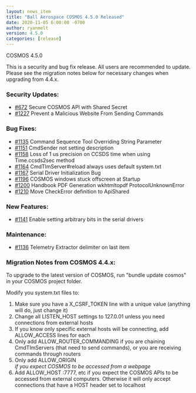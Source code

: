 ```yaml
---
layout: news_item
title: "Ball Aerospace COSMOS 4.5.0 Released"
date: 2020-11-05 6:00:00 -0700
author: ryanmelt
version: 4.5.0
categories: [release]
---
```


COSMOS 4.5.0

This is a security and bug fix release. All users are recommended to update. Please see the migration notes below for necessary changes when upgrading from 4.4.x.

### Security Updates:

- [#672](https://github.com/BallAerospace/COSMOS/issues/672) Secure COSMOS API with Shared Secret
- [#1227](https://github.com/BallAerospace/COSMOS/issues/1227) Prevent a Malicious Website From Sending Commands

### Bug Fixes:

- [#1135](https://github.com/BallAerospace/COSMOS/issues/1135) Command Sequence Tool Overriding String Parameter
- [#1151](https://github.com/BallAerospace/COSMOS/issues/1151) CmdSender not setting description
- [#1158](https://github.com/BallAerospace/COSMOS/issues/1158) Loss of 1 us precision on CCSDS time when using Time.ccsds2sec method
- [#1164](https://github.com/BallAerospace/COSMOS/issues/1164) CmdTlmServer#reload always uses default system.txt
- [#1167](https://github.com/BallAerospace/COSMOS/issues/1167) Serial Driver Initialization Bug
- [#1196](https://github.com/BallAerospace/COSMOS/issues/1196) COSMOS windows stuck offscreen at Startup
- [#1200](https://github.com/BallAerospace/COSMOS/issues/1200) Handbook PDF Generation wkhtmltopdf ProtocolUnknownError
- [#1210](https://github.com/BallAerospace/COSMOS/issues/1210) Move CheckError definition to ApiShared

### New Features:

- [#1141](https://github.com/BallAerospace/COSMOS/issues/1141) Enable setting arbitrary bits in the serial drivers

### Maintenance:

- [#1136](https://github.com/BallAerospace/COSMOS/issues/1136) Telemetry Extractor delimiter on last item

### Migration Notes from COSMOS 4.4.x:

To upgrade to the latest version of COSMOS, run "bundle update cosmos" in your COSMOS project folder.

Modify you system.txt files to:

1. Make sure you have a X_CSRF_TOKEN line with a unique value (anything will do, just change it)
2. Change all LISTEN_HOST settings to 127.0.01 unless you need connections from external hosts
3. If you know only specific external hosts will be connecting, add ALLOW_ACCESS lines for each
4. Only add ALLOW_ROUTER_COMMANDING if you are chaining CmdTlmServers (that need to send commands), or you are receiving commands through routers
5. Only add ALLOW_ORIGIN <Address of webpage>if you expect COSMOS to be accessed from a webpage
6. Add ALLOW_HOST <Your COSMOS IP Address>:7777, etc if you expect the COSMOS APIs to be accessed from external computers. Otherwise it will only accept connections that have a HOST header set to localhost
